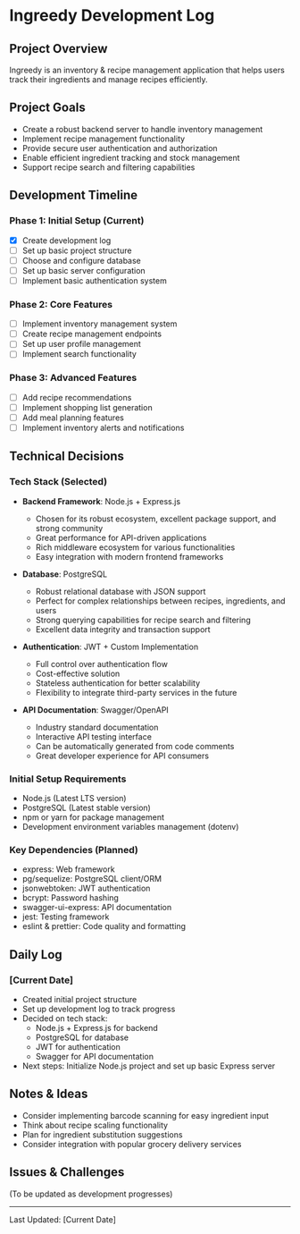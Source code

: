 # Ingreedy Development Log

## Project Overview

Ingreedy is an inventory & recipe management application that helps users track their ingredients and manage recipes efficiently.

## Project Goals

- Create a robust backend server to handle inventory management
- Implement recipe management functionality
- Provide secure user authentication and authorization
- Enable efficient ingredient tracking and stock management
- Support recipe search and filtering capabilities

## Development Timeline

### Phase 1: Initial Setup (Current)

- [x] Create development log
- [ ] Set up basic project structure
- [ ] Choose and configure database
- [ ] Set up basic server configuration
- [ ] Implement basic authentication system

### Phase 2: Core Features

- [ ] Implement inventory management system
- [ ] Create recipe management endpoints
- [ ] Set up user profile management
- [ ] Implement search functionality

### Phase 3: Advanced Features

- [ ] Add recipe recommendations
- [ ] Implement shopping list generation
- [ ] Add meal planning features
- [ ] Implement inventory alerts and notifications

## Technical Decisions

### Tech Stack (Selected)

- **Backend Framework**: Node.js + Express.js

  - Chosen for its robust ecosystem, excellent package support, and strong community
  - Great performance for API-driven applications
  - Rich middleware ecosystem for various functionalities
  - Easy integration with modern frontend frameworks

- **Database**: PostgreSQL

  - Robust relational database with JSON support
  - Perfect for complex relationships between recipes, ingredients, and users
  - Strong querying capabilities for recipe search and filtering
  - Excellent data integrity and transaction support

- **Authentication**: JWT + Custom Implementation

  - Full control over authentication flow
  - Cost-effective solution
  - Stateless authentication for better scalability
  - Flexibility to integrate third-party services in the future

- **API Documentation**: Swagger/OpenAPI
  - Industry standard documentation
  - Interactive API testing interface
  - Can be automatically generated from code comments
  - Great developer experience for API consumers

### Initial Setup Requirements

- Node.js (Latest LTS version)
- PostgreSQL (Latest stable version)
- npm or yarn for package management
- Development environment variables management (dotenv)

### Key Dependencies (Planned)

- express: Web framework
- pg/sequelize: PostgreSQL client/ORM
- jsonwebtoken: JWT authentication
- bcrypt: Password hashing
- swagger-ui-express: API documentation
- jest: Testing framework
- eslint & prettier: Code quality and formatting

## Daily Log

### [Current Date]

- Created initial project structure
- Set up development log to track progress
- Decided on tech stack:
  - Node.js + Express.js for backend
  - PostgreSQL for database
  - JWT for authentication
  - Swagger for API documentation
- Next steps: Initialize Node.js project and set up basic Express server

## Notes & Ideas

- Consider implementing barcode scanning for easy ingredient input
- Think about recipe scaling functionality
- Plan for ingredient substitution suggestions
- Consider integration with popular grocery delivery services

## Issues & Challenges

(To be updated as development progresses)

---

Last Updated: [Current Date]
